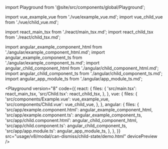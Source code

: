 import Playground from '@site/src/components/global/Playground';

import vue_example_vue from './vue/example_vue.md';
import vue_child_vue from './vue/child_vue.md';

import react_main_tsx from './react/main_tsx.md';
import react_child_tsx from './react/child_tsx.md';

import angular_example_component_html from './angular/example_component_html.md';
import angular_example_component_ts from './angular/example_component_ts.md';
import angular_child_component_html from './angular/child_component_html.md';
import angular_child_component_ts from './angular/child_component_ts.md';
import angular_app_module_ts from './angular/app_module_ts.md';

<Playground
  version="8"
  code={{
    react: {
      files: {
        'src/main.tsx': react_main_tsx,
        'src/Child.tsx': react_child_tsx,
      },
    },
    vue: {
      files: {
        'src/components/Example.vue': vue_example_vue,
        'src/components/Child.vue': vue_child_vue,
      },
    },
    angular: {
      files: {
        'src/app/example.component.html': angular_example_component_html,
        'src/app/example.component.ts': angular_example_component_ts,
        'src/app/child.component.html': angular_child_component_html,
        'src/app/child.component.ts': angular_child_component_ts,
        'src/app/app.module.ts': angular_app_module_ts,
      },
    },
  }}
  src="usage/v8/modal/can-dismiss/child-state/demo.html"
  devicePreview
/>
